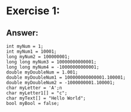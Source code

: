 # Exercise 1: 
## Answer: 
    int myNum = 1;
    int myNum1 = 10001;
    long myNum2 = 100000001;
    long long myNum3 = 10000000000001;
    long long myNum4 = -10000000000001;
    double myDoubleNum = 1.001;
    double myDoubleNum1 = 100000000000001.100001;
    double myDoubleNum2 = -1000000001.100001;
    char myLetter = 'A';n
    char myLetter1[] = "c";
    char myText[] = "Hello World";
    bool myBool = false;
